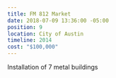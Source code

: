 ```yaml
---
title: FM 812 Market
date: 2018-07-09 13:36:00 -05:00
position: 9
location: City of Austin
timeline: 2014
cost: "$100,000"
---
```


Installation of 7 metal buildings